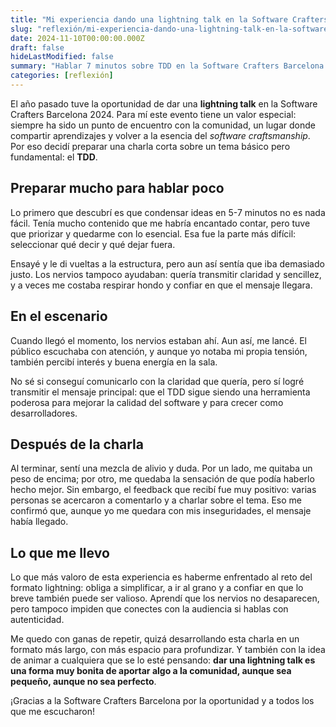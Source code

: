```yaml
---
title: "Mi experiencia dando una lightning talk en la Software Crafters Barcelona 2024"
slug: "reflexión/mi-experiencia-dando-una-lightning-talk-en-la-software-crafters-barcelona-2024"
date: 2024-11-10T00:00:00.000Z
draft: false
hideLastModified: false
summary: "Hablar 7 minutos sobre TDD en la Software Crafters Barcelona fue más difícil de lo que pensaba: condensar, priorizar y aprender a confiar en lo breve."
categories: [reflexión]
---
```


El año pasado tuve la oportunidad de dar una **lightning talk** en la Software Crafters Barcelona 2024. Para mí este evento tiene un valor especial: siempre ha sido un punto de encuentro con la comunidad, un lugar donde compartir aprendizajes y volver a la esencia del *software craftsmanship*. Por eso decidí preparar una charla corta sobre un tema básico pero fundamental: el **TDD**.

## Preparar mucho para hablar poco

Lo primero que descubrí es que condensar ideas en 5-7 minutos no es nada fácil. Tenía mucho contenido que me habría encantado contar, pero tuve que priorizar y quedarme con lo esencial. Esa fue la parte más difícil: seleccionar qué decir y qué dejar fuera.

Ensayé y le di vueltas a la estructura, pero aun así sentía que iba demasiado justo. Los nervios tampoco ayudaban: quería transmitir claridad y sencillez, y a veces me costaba respirar hondo y confiar en que el mensaje llegara.

## En el escenario

Cuando llegó el momento, los nervios estaban ahí. Aun así, me lancé. El público escuchaba con atención, y aunque yo notaba mi propia tensión, también percibí interés y buena energía en la sala.

No sé si conseguí comunicarlo con la claridad que quería, pero sí logré transmitir el mensaje principal: que el TDD sigue siendo una herramienta poderosa para mejorar la calidad del software y para crecer como desarrolladores.

## Después de la charla

Al terminar, sentí una mezcla de alivio y duda. Por un lado, me quitaba un peso de encima; por otro, me quedaba la sensación de que podía haberlo hecho mejor. Sin embargo, el feedback que recibí fue muy positivo: varias personas se acercaron a comentarlo y a charlar sobre el tema. Eso me confirmó que, aunque yo me quedara con mis inseguridades, el mensaje había llegado.

## Lo que me llevo

Lo que más valoro de esta experiencia es haberme enfrentado al reto del formato lightning: obliga a simplificar, a ir al grano y a confiar en que lo breve también puede ser valioso. Aprendí que los nervios no desaparecen, pero tampoco impiden que conectes con la audiencia si hablas con autenticidad.

Me quedo con ganas de repetir, quizá desarrollando esta charla en un formato más largo, con más espacio para profundizar. Y también con la idea de animar a cualquiera que se lo esté pensando: **dar una lightning talk es una forma muy bonita de aportar algo a la comunidad, aunque sea pequeño, aunque no sea perfecto**.

¡Gracias a la Software Crafters Barcelona por la oportunidad y a todos los que me escucharon!